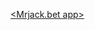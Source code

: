 
<a href= "https://mrjackbetapp.online/"><Mrjack.bet app>
<a href= "https://spotify-apk.co/"><Spotify mod apk>
